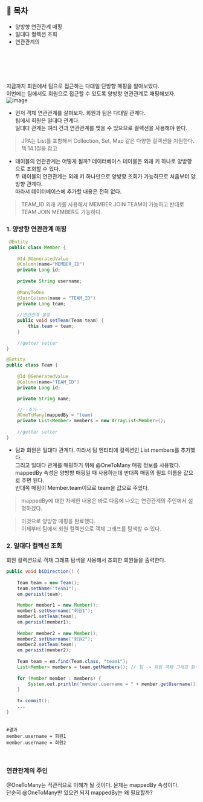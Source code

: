 ## 📌 목차
+ 양방향 연관관계 매핑
+ 일대다 컬렉션 조회
+ 연관관계의 

<br> <br> 
------
지금까지 회원에서 팀으로 접근하는 다대일 단방향 매핑을 알아보았다. <br> 이번에는 팀에서도 회원으로 접근할 수 있도록 양방향 연관관계로 매핑해보자.
![image](https://user-images.githubusercontent.com/57389368/165929622-a1b96fce-3c98-44e4-bae4-e806ef36174d.png)
+ 먼저 객체 연관관계를 살펴보자. 
회원과 팀은 다대일 관계다. <br> 팀에서 회원은 일대다 관계다. <br> 일대다 관계는 여러 건과 연관관계를 맺을 수 있으므로 컬렉션을 사용해야 한다.

> JPA는 List를 포함해서 Collection, Set, Map 같은 다양한 컬렉션을 지원한다. 책 14.1절을 참고

+ 테이블의 연관관계는 어떻게 될까? 
데이터베이스 테이블은 외래 키 하나로 양방향으로 조회할 수 있다. <br> 두 테이블의 연관관계는 외래 키 하나만으로 양방향 조회가 가능하므로 처음부터 양방향 관계다. <br> 따라서 데이터베이스에 추가할 내용은 전혀 없다.
> TEAM_ID 외래 키를 사용해서 MEMBER JOIN TEAM이 가능하고 반대로 TEAM JOIN MEMBER도 가능하다.

### 1. 양방향 연관관계 매핑

```java
 @Entity
 public class Member {
 
    @Id @GeneratedValue
    @Column(name="MEMBER_ID")
    private Long id;
 
    private String username;
 
    @ManyToOne 
    @JoinColumn(name = "TEAM_ID")
    private Long team;
    
    //연관관계 설정
    public void setTeam(Team team) {
        this.team = team;
    }
    
    //getter setter
}
```

```java
@Entity
public class Team {
    
    @Id @GeneratedValue
    @Column(name="TEAM_ID")
    private Long id;

    private String name;

    //--추가--
    @OneToMany(mappedBy = "team)
    private List<Member> members = new ArrayList<Member>();
    
    //getter setter
}
```

+ 팀과 회원은 일대다 관계다.
따라서 팀 엔티티에 컬렉션인 List<Member> members를 추가했다. <br> 그리고 일대다 관계를 매핑하기 위해 @OneToMany 매핑 정보를 사용했다. <br> mappedBy 속성은 양방향 매핑일 때 사용하는데 반대쪽 매핑의 필드 이름을 값으로 주면 된다. <br> 반대쪽 매핑이 Member.team이므로 team을 값으로 주었다. <br>
> mappedBy에 대한 자세한 내용은 바로 다음에 나오는 연관관계의 주인에서 설명하겠다.
  
> 이것으로 양방향 매핑을 완료했다. <br> 이제부터 팀에서 회원 컬렉션으로 객체 그래프를 탐색할 수 있다.
  
### 2. 일대다 컬렉션 조회
회원 컬렉션으로 객체 그래프 탐색을 사용해서 조회한 회원들을 출력한다.
 
```java
public void biDirection() {
  
    Team team = new Team();
    team.setName("team1");
    em.persist(team);
  
    Member member1 = new Member();
    member1.setUsername("회원1");
    member1.setTeam(team);
    em.persist(member1);
  
    Member member2 = new Member();
    member2.setUsername("회원2");
    member2.setTeam(team);
    em.persist(member2);
  
    Team team = em.find(Team.class, "team1");
    List<Member> members = team.getMembers(); // 팀 -> 회원 객체 그래프 탐색
    
    for (Member member : members) {
        System.out.println("member.username = " + member.getUsername());
    }
  
    tx.commit(); 
    ...
}
  
```
  
```
#결과
member.username = 회원1
member.username = 회원2
```
  
<br>
  
### 연관관계의 주인
@OneToMany는 직관적으로 이해가 될 것이다. 문제는 mappedBy 속성이다. <br> 단순히 @OneToMany만 있으면 되지 mappedBy는 왜 필요할까?
  
  
  
